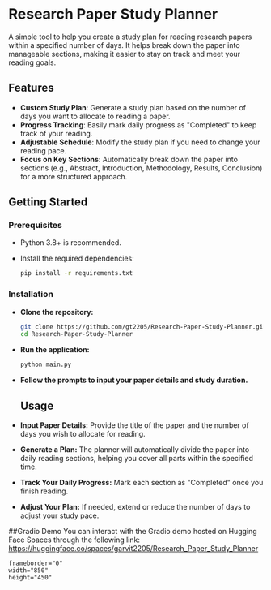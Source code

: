 # Research Paper Study Planner

A simple tool to help you create a study plan for reading research papers within a specified number of days. It helps break down the paper into manageable sections, making it easier to stay on track and meet your reading goals.

## Features

- **Custom Study Plan**: Generate a study plan based on the number of days you want to allocate to reading a paper.
- **Progress Tracking**: Easily mark daily progress as "Completed" to keep track of your reading.
- **Adjustable Schedule**: Modify the study plan if you need to change your reading pace.
- **Focus on Key Sections**: Automatically break down the paper into sections (e.g., Abstract, Introduction, Methodology, Results, Conclusion) for a more structured approach.

## Getting Started

### Prerequisites

- Python 3.8+ is recommended.
- Install the required dependencies:

   ```bash
   pip install -r requirements.txt

### Installation
- **Clone the repository:**
  ```bash
  git clone https://github.com/gt2205/Research-Paper-Study-Planner.git
  cd Research-Paper-Study-Planner

- **Run the application:**
  ```bash
  python main.py
- **Follow the prompts to input your paper details and study duration.**

  ## Usage
- **Input Paper Details:** Provide the title of the paper and the number of days you wish to allocate for reading.
- **Generate a Plan:** The planner will automatically divide the paper into daily reading sections, helping you cover all parts within the specified time.
- **Track Your Daily Progress:** Mark each section as "Completed" once you finish reading.
- **Adjust Your Plan:** If needed, extend or reduce the number of days to adjust your study pace.


##Gradio Demo
You can interact with the Gradio demo hosted on Hugging Face Spaces through the following link:
https://huggingface.co/spaces/garvit2205/Research_Paper_Study_Planner

	frameborder="0"
	width="850"
	height="450"
></iframe>
